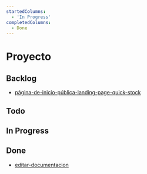 ```yaml
---
startedColumns:
  - 'In Progress'
completedColumns:
  - Done
---
```


# Proyecto

## Backlog

- [página-de-inicio-pública-landing-page-quick-stock](tasks/página-de-inicio-pública-landing-page-quick-stock.md)

## Todo

## In Progress

## Done

- [editar-documentacion](tasks/editar-documentacion.md)
